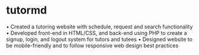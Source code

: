 # tutormd
• Created a tutoring website with schedule, request and search functionality
• Developed front-end in HTML/CSS, and back-end using PHP to create a signup, login, and logout system for tutors and tutees
• Designed website to be mobile-friendly and to follow responsive web design best practices
